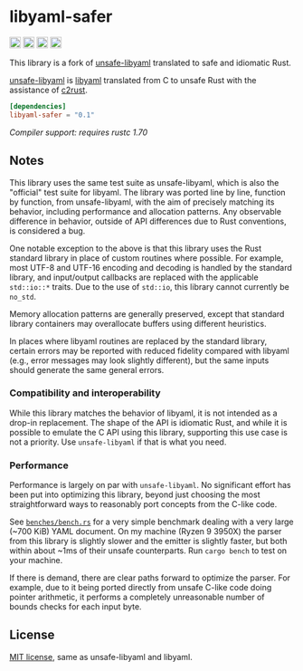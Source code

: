 libyaml-safer
==============

[<img alt="github" src="https://img.shields.io/badge/github-simonask/libyaml--safer-8da0cb?style=for-the-badge&labelColor=555555&logo=github" height="20">](https://github.com/simonask/libyaml-safer)
[<img alt="crates.io" src="https://img.shields.io/crates/v/libyaml-safer.svg?style=for-the-badge&color=fc8d62&logo=rust" height="20">](https://crates.io/crates/libyaml-safer)
[<img alt="docs.rs" src="https://img.shields.io/badge/docs.rs-libyaml--safer-66c2a5?style=for-the-badge&labelColor=555555&logo=docs.rs" height="20">](https://docs.rs/libyaml-safer)
[<img alt="build status" src="https://img.shields.io/github/actions/workflow/status/simonask/libyaml-safer/ci.yml?branch=master&style=for-the-badge" height="20">](https://github.com/simonask/libyaml-safer/actions?query=branch%3Amaster)

This library is a fork of [unsafe-libyaml] translated to safe and idiomatic Rust.

[unsafe-libyaml] is [libyaml] translated from C to unsafe Rust with the
assistance of [c2rust].

[unsafe-libyaml]: https://github.com/dtolnay/unsafe-libyaml
[libyaml]: https://github.com/yaml/libyaml/tree/2c891fc7a770e8ba2fec34fc6b545c672beb37e6
[c2rust]: https://github.com/immunant/c2rust

```toml
[dependencies]
libyaml-safer = "0.1"
```

*Compiler support: requires rustc 1.70*

## Notes

This library uses the same test suite as unsafe-libyaml, which is also the
"official" test suite for libyaml. The library was ported line by line, function
by function, from unsafe-libyaml, with the aim of precisely matching its
behavior, including performance and allocation patterns. Any observable
difference in behavior, outside of API differences due to Rust conventions, is
considered a bug.

One notable exception to the above is that this library uses the Rust standard
library in place of custom routines where possible. For example, most UTF-8 and
UTF-16 encoding and decoding is handled by the standard library, and
input/output callbacks are replaced with the applicable `std::io::*` traits. Due
to the use of `std::io`, this library cannot currently be `no_std`.

Memory allocation patterns are generally preserved, except that standard library
containers may overallocate buffers using different heuristics.

In places where libyaml routines are replaced by the standard library, certain
errors may be reported with reduced fidelity compared with libyaml (e.g., error
messages may look slightly different), but the same inputs should generate the
same general errors.

### Compatibility and interoperability

While this library matches the behavior of libyaml, it is not intended as a
drop-in replacement. The shape of the API is idiomatic Rust, and while it is
possible to emulate the C API using this library, supporting this use case is
not a priority. Use `unsafe-libyaml` if that is what you need.

### Performance

Performance is largely on par with `unsafe-libyaml`. No significant effort has
been put into optimizing this library, beyond just choosing the most
straightforward ways to reasonably port concepts from the C-like code.

See
[`benches/bench.rs`](https://github.com/simonask/libyaml-safer/benches/bench.rs)
for a very simple benchmark dealing with a very large (~700 KiB) YAML document.
On my machine (Ryzen 9 3950X) the parser from this library is slightly slower
and the emitter is slightly faster, but both within about ~1ms of their unsafe
counterparts. Run `cargo bench` to test on your machine.

If there is demand, there are clear paths forward to optimize the parser. For
example, due to it being ported directly from unsafe C-like code doing pointer
arithmetic, it performs a completely unreasonable number of bounds checks for
each input byte.

## License

<a href="LICENSE-MIT">MIT license</a>, same as unsafe-libyaml and libyaml.

